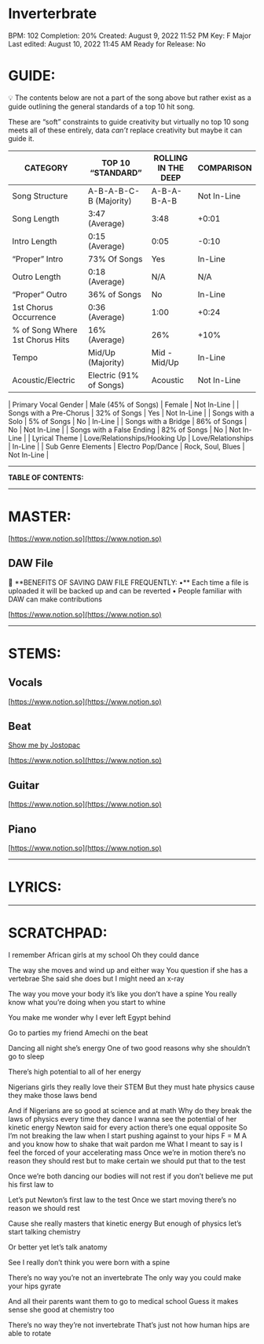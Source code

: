 # Inverterbrate

BPM: 102
Completion: 20%
Created: August 9, 2022 11:52 PM
Key: F Major
Last edited: August 10, 2022 11:45 AM
Ready for Release: No

# **GUIDE:**

<aside>
💡 The contents below are not a part of the song above but rather exist as a guide outlining the general standards of a top 10 hit song.

These are “soft” constraints to guide creativity but virtually no top 10 song meets all of these entirely, data *can’t* replace creativity but maybe it can guide it.

</aside>

| CATEGORY | TOP 10 “STANDARD” | ROLLING IN THE DEEP | COMPARISON |
| --- | --- | --- | --- |
| Song Structure | A-B-A-B-C-B (Majority) | A-B-A-B-A-B | Not In-Line |
| Song Length | 3:47 (Average) | 3:48 | +0:01 |
| Intro Length | 0:15 (Average) | 0:05 | -0:10 |
| “Proper” Intro | 73% Of Songs | Yes | In-Line |
| Outro Length | 0:18 (Average) | N/A | N/A |
| “Proper” Outro | 36% of Songs | No | In-Line |
| 1st Chorus Occurrence | 0:36 (Average) | 1:00 | +0:24 |
| % of Song Where 1st Chorus Hits | 16% (Average) | 26% | +10% |
| Tempo | Mid/Up (Majority) | Mid - Mid/Up | In-Line |
| Acoustic/Electric | Electric (91% of Songs) | Acoustic | Not In-Line |

| Primary Vocal Gender | Male (45% of Songs) | Female | Not In-Line |
| Songs with a Pre-Chorus | 32% of Songs | Yes | Not In-Line |
| Songs with a Solo | 5% of Songs | No | In-Line |
| Songs with a Bridge | 86% of Songs | No | Not In-Line |
| Songs with a False Ending | 82% of Songs | No | Not In-Line |
| Lyrical Theme | Love/Relationships/Hooking Up | Love/Relationships | In-Line |
| Sub Genre Elements | Electro Pop/Dance | Rock, Soul, Blues | Not In-Line |

---

**TABLE OF CONTENTS:**

---

# MASTER:

[https://www.notion.so](https://www.notion.so)

## **DAW File**

<aside>
💾 **BENEFITS OF SAVING DAW FILE FREQUENTLY:
•** Each time a file is uploaded it will be backed up and can be reverted
• People familiar with DAW can make contributions

</aside>

[https://www.notion.so](https://www.notion.so)

---

# STEMS:

## Vocals

[https://www.notion.so](https://www.notion.so)

## Beat

[Show me by Jostopac](https://www.beatstars.com/beat/show-me-11957256)

[https://www.notion.so](https://www.notion.so)

## Guitar

[https://www.notion.so](https://www.notion.so)

## Piano

[https://www.notion.so](https://www.notion.so)

---

# LYRICS:

---

# **SCRATCHPAD:**

I remember African girls at my school
Oh they could dance

The way she moves and wind up and either way
You question if she has a vertebrae
She said she does but I might need an x-ray

The way you move your body it’s like you don’t have a spine
You really know what you’re doing when you start to whine

You make me wonder why I ever left Egypt behind

Go to parties my friend Amechi on the beat

Dancing all night she’s energy
One of two good reasons why she shouldn’t go to sleep

There’s high potential to all of her energy

Nigerians girls they really love their STEM
But they must hate physics cause they make those laws bend

And if Nigerians are so good at science and at math
Why do they break the laws of physics every time they dance
I wanna see the potential of her kinetic energy
Newton said for every action there’s one equal opposite
So I’m not breaking the law when I start pushing against to your hips
F = M A and you know how to shake that wait pardon me
What I meant to say is I feel the forced of your accelerating mass
Once we’re in motion there’s no reason they should rest but to make certain we should put that to the test

Once we’re both dancing our bodies will not rest if you don’t believe me put his first law to

Let’s put Newton’s first law to the test
Once we start moving there’s no reason we should rest

Cause she really masters that kinetic energy
But enough of physics let’s start talking chemistry

Or better yet let’s talk anatomy

See I really don’t think you were born with a spine

There’s no way you’re not an invertebrate
The only way you could make your hips gyrate

And all their parents want them to go to medical school
Guess it makes sense she good at chemistry too

There’s no way they’re not invertebrate
That’s just not how human hips are able to rotate